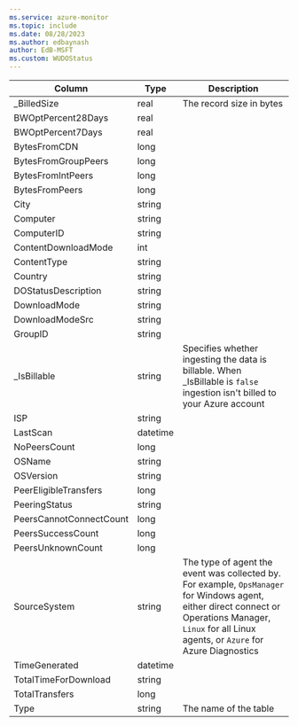 ```yaml
---
ms.service: azure-monitor
ms.topic: include
ms.date: 08/28/2023
ms.author: edbaynash
author: EdB-MSFT
ms.custom: WUDOStatus
---
```



| Column | Type | Description |
|---|---|---|
| _BilledSize | real | The record size in bytes |
| BWOptPercent28Days | real |   |
| BWOptPercent7Days | real |   |
| BytesFromCDN | long |   |
| BytesFromGroupPeers | long |   |
| BytesFromIntPeers | long |   |
| BytesFromPeers | long |   |
| City | string |   |
| Computer | string |   |
| ComputerID | string |   |
| ContentDownloadMode | int |   |
| ContentType | string |   |
| Country | string |   |
| DOStatusDescription | string |   |
| DownloadMode | string |   |
| DownloadModeSrc | string |   |
| GroupID | string |   |
| _IsBillable | string | Specifies whether ingesting the data is billable. When _IsBillable is `false` ingestion isn't billed to your Azure account |
| ISP | string |   |
| LastScan | datetime |   |
| NoPeersCount | long |   |
| OSName | string |   |
| OSVersion | string |   |
| PeerEligibleTransfers | long |   |
| PeeringStatus | string |   |
| PeersCannotConnectCount | long |   |
| PeersSuccessCount | long |   |
| PeersUnknownCount | long |   |
| SourceSystem | string | The type of agent the event was collected by. For example, `OpsManager` for Windows agent, either direct connect or Operations Manager, `Linux` for all Linux agents, or `Azure` for Azure Diagnostics |
| TimeGenerated | datetime |   |
| TotalTimeForDownload | string |   |
| TotalTransfers | long |   |
| Type | string | The name of the table |

